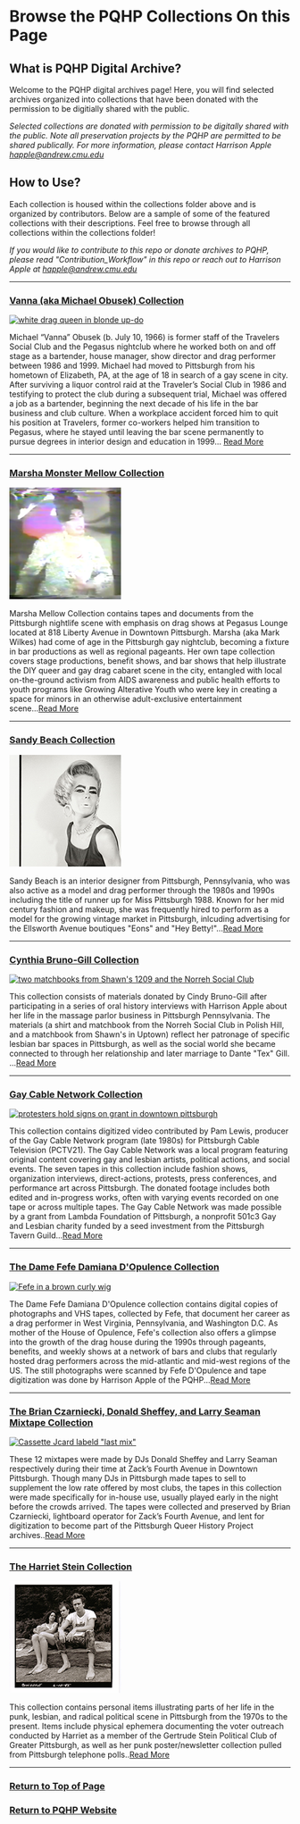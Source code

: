 # Browse the PQHP Collections On this Page

## What is PQHP Digital Archive?
Welcome to the PQHP digital archives page! Here, you will find selected archives organized into collections that have been donated with the permission to be digitially shared with the public. 


*Selected collections are donated with permission to be digitally shared with the public. Note all preservation projects by the PQHP are permitted to be shared publically. For more information, please contact Harrison Apple happle@andrew.cmu.edu*

## How to Use?

Each collection is housed within the collections folder above and is organized by contributors. Below are a sample of some of the featured collections with their descriptions. Feel free to browse through all collections within the collections folder! 

*If you would like to contribute to this repo or donate archives to PQHP, please read "Contribution_Workflow" in this repo or reach out to Harrison Apple at happle@andrew.cmu.edu*

---


### [Vanna (aka Michael Obusek) Collection](./collections/Vanna-Collection/Vanna-Description.md)

[![white drag queen in blonde up-do](./collections/Vanna-Collection/image-files/vannasquare.png)](./collections/Vanna-Collection/Vanna-Description.md)

Michael “Vanna” Obusek (b. July 10, 1966) is former staff of the Travelers Social Club and the Pegasus nightclub where he worked both on and off stage as a bartender, house manager, show director and drag performer between 1986 and 1999. Michael had moved to Pittsburgh from his hometown of Elizabeth, PA, at the age of 18 in search of a gay scene in city. After surviving a liquor control raid at the Traveler’s Social Club in 1986 and testifying to protect the club during a subsequent trial, Michael was offered a job as a bartender, beginning the next decade of his life in the bar business and club culture. When a workplace accident forced him to quit his position at Travelers, former co-workers helped him transition to Pegasus, where he stayed until leaving the bar scene permanently to pursue degrees in interior design and education in 1999... [Read More](./collections/Vanna-Collection/Vanna-Description.md)


---

### [Marsha Monster Mellow Collection](./collections/Marsha-Collection/Marsha-Description.md)

[![ drag queen in black up-do silver top and arms akimbo](./collections/Marsha-Collection/image-files/Series-1/marsha01thumb.png)](./collections/Marsha-Collection/Marsha-Description.md)


Marsha Mellow Collection contains tapes and documents from the Pittsburgh nightlife scene with emphasis on drag shows at Pegasus Lounge located at 818 Liberty Avenue in Downtown Pittsburgh. Marsha (aka Mark Wilkes) had come of age in the Pittsburgh gay nightclub, becoming a fixture in bar productions as well as regional pageants. Her own tape collection covers stage productions, benefit shows, and bar shows that help illustrate the DIY queer and gay drag cabaret scene in the city, entangled with local on-the-ground activism from AIDS awareness and public health efforts to youth programs like Growing Alterative Youth who were key in creating a space for minors in an otherwise adult-exclusive entertainment scene...[Read More](./collections/Marsha-Collection/Marsha-Description.md)

---

### [Sandy Beach Collection](./collections/Sandy-Beach-Collection/Sandy-Beach-Description.md)

[![black and white photograph of a drag queen in a vintage silk sleeveless blouse](./collections/Sandy-Beach-Collection/image-files/Series-1/glamor1thumb.jpg)](./collections/Sandy-Beach-Collection/Sandy-Beach-Description.md)


Sandy Beach is an interior designer from Pittsburgh, Pennsylvania, who was also active as a model and drag performer through the 1980s and 1990s including the title of runner up for Miss Pittsburgh 1988. Known for her mid century fashion and makeup, she was frequently hired to perform as a model for the growing vintage market in Pittsburgh, inlcuding advertising for the Ellsworth Avenue boutiques "Eons" and "Hey Betty!"...[Read More](./collections/Sandy-Beach-Collection/Sandy-Beach-Description.md)

---

### [Cynthia Bruno-Gill Collection](./collections/Cynthia-Bruno-Gill-Collection/Cynthia-Bruno-Gill-Description.md)

[![two matchbooks from Shawn's 1209 and the Norreh Social Club](./collections/Cynthia-Bruno-Gill-Collection/image-files/matchbooksthumb.jpg)](./collections/Cynthia-Bruno-Gill-Collection/Cynthia-Bruno-Gill-Description.md)

This collection consists of materials donated by Cindy Bruno-Gill after participating in a series of oral history interviews with Harrison Apple about her life in the massage parlor business in Pittsburgh Pennsylvania. The materials (a shirt and matchbook from the Norreh Social Club in Polish Hill, and a matchbook from Shawn's in Uptown) reflect her patronage of specific lesbian bar spaces in Pittsburgh, as well as the social world she became connected to through her relationship and later marriage to Dante "Tex" Gill. ...[Read More](./collections/Cynthia-Bruno-Gill-Collection/Cynthia-Bruno-Gill-Description.md)

---
### [Gay Cable Network Collection](./collections/GCN-Collection/GCN-Description.md)

[![protesters hold signs on grant in downtown pittsburgh](./collections/GCN-Collection/image-files/protestthumb.png)](./collections/GCN-Collection/GCN-Description.md)


This collection contains digitized video contributed by Pam Lewis, producer of the Gay Cable Network program (late 1980s) for Pittsburgh Cable Television (PCTV21). The Gay Cable Network was a local program featuring original content covering gay and lesbian artists, political actions, and social events. The seven tapes in this collection include fashion shows, organization interviews, direct-actions, protests, press conferences, and performance art across Pittsburgh.
The donated footage includes both edited and in-progress works, often with varying events recorded on one tape or across multiple tapes. The Gay Cable Network was made possible by a grant from Lambda Foundation of Pittsburgh, a nonprofit 501c3 Gay and Lesbian charity funded by a seed investment from the Pittsburgh Tavern Guild...[Read More](./collections/GCN-Collection/GCN-Description.md)

---

### [The Dame Fefe Damiana D'Opulence Collection](./collections/Fefe-Collection/Fefe-Description.md)

[![Fefe in a brown curly wig](./collections/Fefe-Collection/image-files/farewellthumb.png)](./collections/Fefe-Collection/Fefe-Description.md)

The Dame Fefe Damiana D'Opulence collection contains digital copies of photographs and VHS tapes, collected by Fefe, that document her career as a drag performer in West Virginia, Pennsylvania, and Washington D.C. As mother of the House of Opulence, Fefe's collection also offers a glimpse into the growth of the drag house during the 1990s through pageants, benefits, and weekly shows at a network of bars and clubs that regularly hosted drag performers across the mid-atlantic and mid-west regions of the US. The still photographs were scanned by Fefe D'Opulence and tape digitization was done by Harrison Apple of the PQHP...[Read More](./collections/Fefe-Collection/Fefe-Description.md)

---

### [The Brian Czarniecki, Donald Sheffey, and Larry Seaman Mixtape Collection](./collections/BC-DS-LS-Collection/BC-DS-LS-Description.md)

[![Cassette Jcard labeld "last mix"](./collections/BC-DS-LS-Collection/image-files/lastmixthumb.png)](./collections/BC-DS-LS-Collection/BC-DS-LS-Description.md)

These 12 mixtapes were made by DJs Donald Sheffey and Larry Seaman respectively during their time at Zack’s Fourth Avenue in Downtown Pittsburgh. Though many DJs in Pittsburgh made tapes to sell to supplement the low rate offered by most clubs, the tapes in this collection were made specifically for in-house use, usually played early in the night before the crowds arrived. The tapes were collected and preserved by Brian Czarniecki, lightboard operator for Zack’s Fourth Avenue, and lent for digitization to become part of the Pittsburgh Queer History Project archives..[Read More](./collections/BC-DS-LS-Collection/BC-DS-LS-Description.md)

---

### [The Harriet Stein Collection](./collections/Harriet-Stein-Collection/Harriet-Stein-Description.md)

[![harriet and friends"](./collections/Harriet-Stein-Collection/image-files/Series-2/Scan115thumb.png)](./collections/Harriet-Stein-Collection/Harriet-Stein-Description.md)

This collection contains personal items illustrating parts of her life in the punk, lesbian, and radical political scene in Pittsburgh from the 1970s to the present. Items include physical ephemera documenting the voter outreach conducted by Harriet as a member of the Gertrude Stein Political Club of Greater Pittsburgh, as well as her punk poster/newsletter collection pulled from Pittsburgh telephone polls..[Read More](./collections/Harriet-Stein-Collection/Harriet-Stein-Description.md)


--- 

### [Return to Top of Page](#Browse-the-PQHP-Collections-On-this-Page)

### [Return to PQHP Website](https://www.pittsburghqueerhistory.com)
